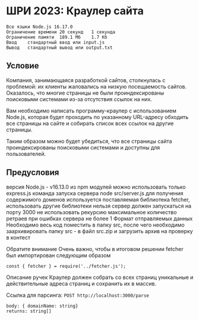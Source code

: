 # ШРИ 2023: Краулер сайта

```
Все языки Node.js 16.17.0
Ограничение времени	20 секунд	1 секунда
Ограничение памяти	189.1 Мб	1.7 Кб
Ввод	стандартный ввод или input.js
Вывод	стандартный вывод или output.txt
```

## Условие

Компания, занимающаяся разработкой сайтов, столкнулась с проблемой: их клиенты жаловались на низкую посещаемость сайтов. Оказалось, что многие страницы не были проиндексированы поисковыми системами из-за отсутствия ссылок на них.

Вам необходимо написать программу-краулер с использованием Node.js, которая будет проходить по указанному URL-адресу обходить все страницы на сайте и собирать список всех ссылок на другие страницы.

Таким образом можно будет убедиться, что все страницы сайта проиндексированы поисковыми системами и доступны для пользователей.

## Предусловия

версия Node.js - v16.13.0
из npm модулей можно использовать только express.js
команда запуска сервера node src/server.js
для получения содержимого доменов используется поставляемая библиотека fetcher, использовать другие библиотеки нельзя
сервер должен запускаться на порту 3000
не использовать рекурсию
максимальное количество ретраев при ошибках сервера не более 1
Формат отправляемых данных
Необходимо весь код поместить в папку src, после чего необходимо заархивировать папку src - в файл src.zip и загрузить архив на проверку в контест

Обратите внимание
Очень важно, чтобы в итоговом решении fetcher был импортирован следующим образом

```JS
const { fetcher } = require('../fetcher.js');
```

Описание ручек
Краулер должен собрать со всех страниц уникальные и действительные адреса страниц и сохранить их в массив.

Ссылка для парсинга: `POST http://localhost:3000/parse`

```JS
body: { domainName: string} 
returns: string[]
```
